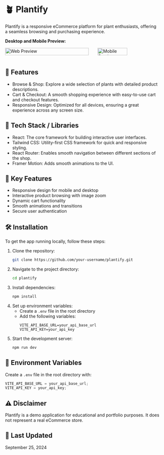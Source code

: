 # 🪴 Plantify

Plantify is a responsive eCommerce platform for plant enthusiasts, offering a seamless browsing and purchasing experience.

**Desktop and Mobile Preview:**

<div style="display: flex; width: 90%;">
    <div style="flex: 2;">
        <img src="./public/web-preview.gif" alt="Web Preview" style="width: 95%; height: 80%;">
    </div>
    <div style="flex: 1;">
        <img src="./public/mobile-preview.gif" alt="Mobile Preview" style="width: 85%%; height: 80%;">
    </div>
</div>

## 🚀 Features

-   Browse & Shop: Explore a wide selection of plants with detailed product descriptions.
-   Cart & Checkout: A smooth shopping experience with easy-to-use cart and checkout features.
-   Responsive Design: Optimized for all devices, ensuring a great experience across any screen size.

## 🔧 Tech Stack / Libraries

-   React: The core framework for building interactive user interfaces.
-   Tailwind CSS: Utility-first CSS framework for quick and responsive styling.
-   React Router: Enables smooth navigation between different sections of the shop.
-   Framer Motion: Adds smooth animations to the UI.

## 🌟 Key Features

-   Responsive design for mobile and desktop
-   Interactive product browsing with image zoom
-   Dynamic cart functionality
-   Smooth animations and transitions
-   Secure user authentication

## 🛠️ Installation

To get the app running locally, follow these steps:

1. Clone the repository:
    ```bash
    git clone https://github.com/your-username/plantify.git
    ```
2. Navigate to the project directory:
    ```bash
    cd plantify
    ```
3. Install dependencies:
    ```bash
    npm install
    ```
4. Set up environment variables:
    - Create a `.env` file in the root directory
    - Add the following variables:
        ```
        VITE_API_BASE_URL=your_api_base_url
        VITE_API_KEY=your_api_key
        ```
5. Start the development server:
    ```bash
    npm run dev
    ```

## 🔑 Environment Variables

Create a `.env` file in the root directory with:

```javascript
VITE_API_BASE_URL = your_api_base_url;
VITE_API_KEY = your_api_key;
```

## ⚠️ Disclaimer

Plantify is a demo application for educational and portfolio purposes. It does not represent a real eCommerce store.

## 📅 Last Updated

September 25, 2024
